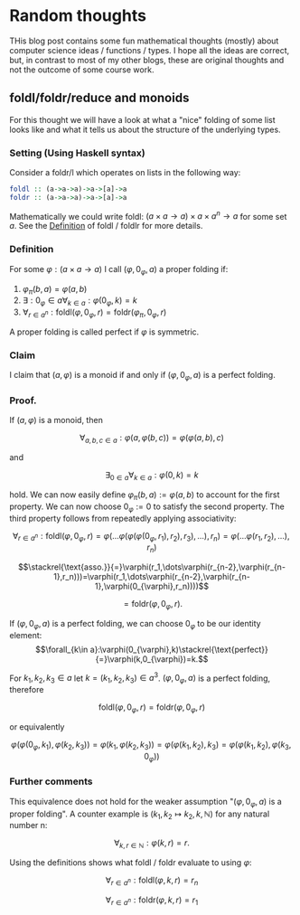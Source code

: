 # Random thoughts

THis blog post contains some fun mathematical thoughts (mostly) about computer science ideas / functions / types. I hope all the ideas are correct, but, in contrast to most of my other blogs, these are original thoughts and not the outcome of some course work.

## foldl/foldr/reduce and monoids

For this thought we will have a look at what a "nice" folding of some list looks like and what it tells us about the structure of the underlying types.

### Setting (Using Haskell syntax)

Consider a foldr/l which operates on lists in the following way:

```haskell
foldl :: (a->a->a)->a->[a]->a 
foldr :: (a->a->a)->a->[a]->a 
```

Mathematically we could write foldl: $(a\times a\to a)\times a\times a^n\to a$ for some set $a$. See the [Definition](https://wiki.haskell.org/Fold) of foldl / foldlr for more details.

### Definition

For some $\varphi:(a\times a\to a)$ I call $(\varphi,0_{\varphi},a)$ a proper folding if: 

1. $\varphi_{\pi}(b,a)=\varphi(a,b)$
2. $\exists:{0_{\varphi}\in a}\forall_{k\in a}: \varphi(0_{\varphi},k)=k$ 
3. $\forall_{r\in a^n}: \text{foldl}(\varphi,0_{\varphi},r)=\text{foldr}(\varphi_{\pi},0_{\varphi},r)$

A proper folding is called perfect if $\varphi$ is symmetric.

### Claim

I claim that $(a,\varphi)$ is a monoid if and only if $(\varphi,0_{\varphi},a)$ is a perfect folding.

### Proof.

If $(a,\varphi)$ is a monoid, then 

$$\forall_{a,b,c\in a}:\varphi(a,\varphi(b,c))=\varphi(\varphi(a,b),c)$$

and 

$$\exists_{0\in a}\forall_{k\in a}: \varphi(0,k)=k$$

hold. We can now easily define $\varphi_\pi(b,a):=\varphi(a,b)$ to account for the first property.  We can now choose  $0_\varphi:=0$ to satisfy the second property. The third property follows from repeatedly applying associativity:

$$\forall_{r\in a^n}:\text{foldl}(\varphi,0_{\varphi},r)=\varphi(\dots\varphi(\varphi(\varphi(0_\varphi, r_1),r_2),r_3),\dots),r_n)=\varphi(\dots\varphi(r_1,r_2),\dots),r_n)$$

$$\stackrel{\text{asso.}}{=}\varphi(r_1,\dots\varphi(r_{n-2},\varphi(r_{n-1},r_n)))=\varphi(r_1,\dots\varphi(r_{n-2},\varphi(r_{n-1},\varphi(0_{\varphi},r_n))))$$

$$=\text{foldr}(\varphi,0_{\varphi},r).$$

If $(\varphi,0_{\varphi},a)$ is a perfect folding, we can choose $0_{\varphi}$ to be our identity element:
$$\forall_{k\in a}:\varphi(0_{\varphi},k)\stackrel{\text{perfect}}{=}\varphi(k,0_{\varphi})=k.$$

For $k_1,k_2,k_3\in a$ let $k=(k_1,k_2,k_3)\in a^3$.
$(\varphi,0_{\varphi},a)$ is a perfect folding, therefore 

$$\text{foldl}(\varphi,0_{\varphi},r)=\text{foldr}(\varphi,0_{\varphi},r)$$

or equivalently 

$$\varphi(\varphi(0_{\varphi},k_1),\varphi(k_2,k_3))=\varphi(k_1,\varphi(k_2,k_3))=\varphi(\varphi(k_1,k_2),k_3)=\varphi(\varphi(k_1,k_2),\varphi(k_3, 0_{\varphi}))$$


### Further comments

This equivalence does not hold for the weaker assumption "$(\varphi,0_{\varphi},a)$ is a proper folding". A counter example is $(k_1,k_2\mapsto k_2,k,\mathbb{N})$ for any natural number n:

$$\forall_{k,r\in\mathbb{N}}:\varphi(k,r)=r.$$

Using the definitions shows what foldl / foldr evaluate to using $\varphi$:

$$\forall_{r\in a^n}:\text{foldl}(\varphi,k,r)=r_n$$

$$\forall_{r\in a^n}:\text{foldr}(\varphi,k,r)=r_1$$

